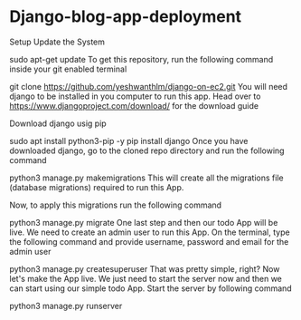 # Django-blog-app-deployment
Setup
Update the System

sudo apt-get update
To get this repository, run the following command inside your git enabled terminal

git clone https://github.com/yeshwanthlm/django-on-ec2.git
You will need django to be installed in you computer to run this app. Head over to https://www.djangoproject.com/download/ for the download guide

Download django usig pip

sudo apt install python3-pip -y
pip install django
Once you have downloaded django, go to the cloned repo directory and run the following command

python3 manage.py makemigrations
This will create all the migrations file (database migrations) required to run this App.

Now, to apply this migrations run the following command

python3 manage.py migrate
One last step and then our todo App will be live. We need to create an admin user to run this App. On the terminal, type the following command and provide username, password and email for the admin user

python3 manage.py createsuperuser
That was pretty simple, right? Now let's make the App live. We just need to start the server now and then we can start using our simple todo App. Start the server by following command

python3 manage.py runserver
